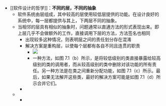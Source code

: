 - [[软件设计的哲学]]：**不同的层，不同的抽象**
	- 软件系统由层组成，其中较高的层使用较低层提供的功能。在设计良好的系统中，每一层都提供与其上，下两层不同的抽象。
	- 当相邻的层具有相似的抽象时，问题通常以直通方法的形式表现出来。即上层几乎不会做额外的工作，直接调用下层的方法，方法签名也相同
		- 出现较多这种情况，则表明层之间的责任划分存在混淆
		- 解决方案是重构层，以使每个层都有各自不同且连贯的职责
			- ![](https://cactus-proj.github.io/A-Philosophy-of-Software-Design-zh/assets/00015.40c96482.jpeg)
			- 一种方法，如图 7.1（b）所示，是将较低级别的类直接暴露给较高级别的类的调用者，而从较高级别的类中删除对该功能的所有责任。另一种方法是在类之间重新分配功能，如图 7.1（c）所示。最后，如果无法解开这些类，最好的解决方案可能是如图 7.1（d）所示合并它们。
		-
	-
		-